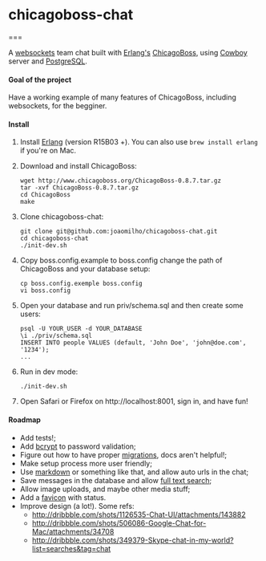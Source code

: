 # chicagoboss-chat
===

A [websockets](http://tools.ietf.org/html/rfc6455) team chat built with [Erlang's](http://www.erlang.org/) [ChicagoBoss](http://www.chicagoboss.org/), using [Cowboy](https://github.com/extend/cowboy) server and [PostgreSQL](http://www.postgresql.org/).

#### Goal of the project

Have a working example of many features of ChicagoBoss, including websockets, for the begginer.

#### Install

1. Install [Erlang](https://www.erlang-solutions.com/downloads/download-erlang-otp) (version R15B03 +). You can also use ```brew install erlang``` if you're on Mac.

2. Download and install ChicagoBoss:
	```shell
	wget http://www.chicagoboss.org/ChicagoBoss-0.8.7.tar.gz
	tar -xvf ChicagoBoss-0.8.7.tar.gz
	cd ChicagoBoss
	make
	```

3. Clone chicagoboss-chat:
	```shell
	git clone git@github.com:joaomilho/chicagoboss-chat.git
	cd chicagoboss-chat
	./init-dev.sh
	```
4. Copy boss.config.example to boss.config change the path of ChicagoBoss and your database setup:
	```shell
	cp boss.config.exemple boss.config
	vi boss.config
	```

5. Open your database and run priv/schema.sql and then create some users:
	```shell
	psql -U YOUR_USER -d YOUR_DATABASE
	\i ./priv/schema.sql
	INSERT INTO people VALUES (default, 'John Doe', 'john@doe.com', '1234');
	...
	```
6. Run in dev mode:
	```shell
	./init-dev.sh
	```

7. Open Safari or Firefox on http://localhost:8001, sign in, and have fun!

#### Roadmap

- Add tests!;
- Add [bcrypt](https://github.com/mrinalwadhwa/erlang-bcrypt) to password validation;	
- Figure out how to have proper [migrations](https://groups.google.com/forum/#!searchin/chicagoboss/migrate/chicagoboss/Cp2e_8ZumoA/HSDzrAxrYfAJ), docs aren't helpful!;
- Make setup process more user friendly;
- Use [markdown](https://github.com/hypernumbers/erlmarkdown) or something like that, and allow auto urls in the chat;
- Save messages in the database and allow [full text search](http://www.postgresql.org/docs/8.3/static/textsearch.html);
- Allow image uploads, and maybe other media stuff;
- Add a [favicon](http://lab.ejci.net/favico.js/) with status.
- Improve design (a lot!). Some refs:
	- http://dribbble.com/shots/1126535-Chat-UI/attachments/143882
	- http://dribbble.com/shots/506086-Google-Chat-for-Mac/attachments/34708
	- http://dribbble.com/shots/349379-Skype-chat-in-my-world?list=searches&tag=chat